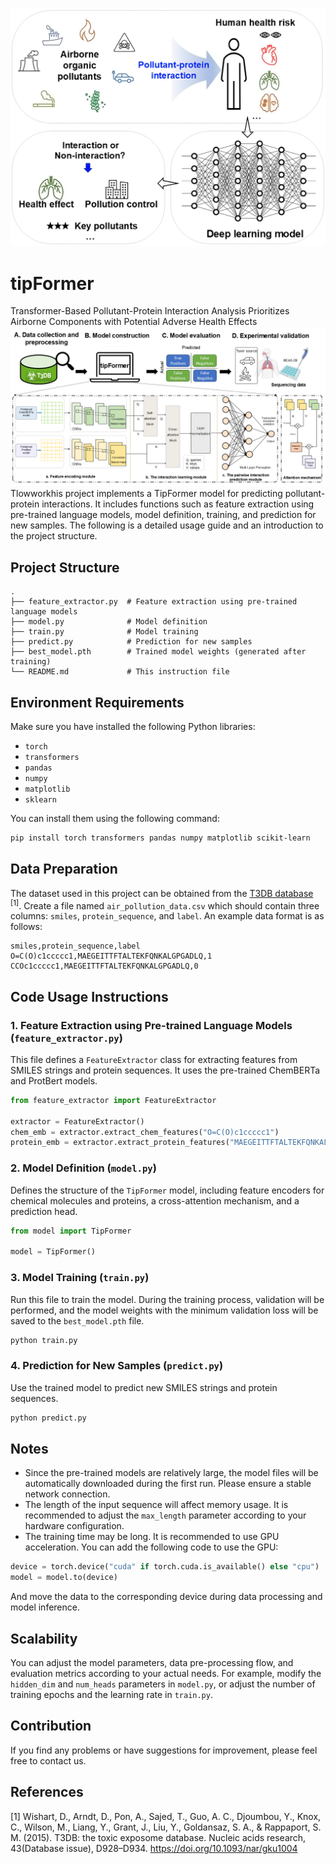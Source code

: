 ![abstract](abstract.png)
# tipFormer
Transformer-Based Pollutant-Protein Interaction Analysis Prioritizes Airborne Components with Potential Adverse Health Effects
![overview](tipformerFigure1.png)
Tlowworkhis project implements a TipFormer model for predicting pollutant-protein interactions. It includes functions such as feature extraction using pre-trained language models, model definition, training, and prediction for new samples. The following is a detailed usage guide and an introduction to the project structure.

## Project Structure
```
.
├── feature_extractor.py  # Feature extraction using pre-trained language models
├── model.py              # Model definition
├── train.py              # Model training
├── predict.py            # Prediction for new samples
├── best_model.pth        # Trained model weights (generated after training)
└── README.md             # This instruction file
```

## Environment Requirements
Make sure you have installed the following Python libraries:
- `torch`
- `transformers`
- `pandas`
- `numpy`
- `matplotlib`
- `sklearn`

You can install them using the following command:
```bash
pip install torch transformers pandas numpy matplotlib scikit-learn
```

## Data Preparation
The dataset used in this project can be obtained from the [T3DB database](http://www.t3db.ca) <sup>[1]</sup>.
Create a file named `air_pollution_data.csv` which should contain three columns: `smiles`, `protein_sequence`, and `label`. An example data format is as follows:
```csv
smiles,protein_sequence,label
O=C(O)c1ccccc1,MAEGEITTFTALTEKFQNKALGPGADLQ,1
CCOc1ccccc1,MAEGEITTFTALTEKFQNKALGPGADLQ,0
```

## Code Usage Instructions

### 1. Feature Extraction using Pre-trained Language Models (`feature_extractor.py`)
This file defines a `FeatureExtractor` class for extracting features from SMILES strings and protein sequences. It uses the pre-trained ChemBERTa and ProtBert models.
```python
from feature_extractor import FeatureExtractor

extractor = FeatureExtractor()
chem_emb = extractor.extract_chem_features("O=C(O)c1ccccc1")
protein_emb = extractor.extract_protein_features("MAEGEITTFTALTEKFQNKALGPGADLQ")
```

### 2. Model Definition (`model.py`)
Defines the structure of the `TipFormer` model, including feature encoders for chemical molecules and proteins, a cross-attention mechanism, and a prediction head.
```python
from model import TipFormer

model = TipFormer()
```

### 3. Model Training (`train.py`)
Run this file to train the model. During the training process, validation will be performed, and the model weights with the minimum validation loss will be saved to the `best_model.pth` file.
```bash
python train.py
```

### 4. Prediction for New Samples (`predict.py`)
Use the trained model to predict new SMILES strings and protein sequences.
```bash
python predict.py
```

## Notes
- Since the pre-trained models are relatively large, the model files will be automatically downloaded during the first run. Please ensure a stable network connection.
- The length of the input sequence will affect memory usage. It is recommended to adjust the `max_length` parameter according to your hardware configuration.
- The training time may be long. It is recommended to use GPU acceleration. You can add the following code to use the GPU:
```python
device = torch.device("cuda" if torch.cuda.is_available() else "cpu")
model = model.to(device)
```
And move the data to the corresponding device during data processing and model inference.

## Scalability
You can adjust the model parameters, data pre-processing flow, and evaluation metrics according to your actual needs. For example, modify the `hidden_dim` and `num_heads` parameters in `model.py`, or adjust the number of training epochs and the learning rate in `train.py`.

## Contribution
If you find any problems or have suggestions for improvement, please feel free to contact us.

## References
[1] Wishart, D., Arndt, D., Pon, A., Sajed, T., Guo, A. C., Djoumbou, Y., Knox, C., Wilson, M., Liang, Y., Grant, J., Liu, Y., Goldansaz, S. A., & Rappaport, S. M. (2015). T3DB: the toxic exposome database. Nucleic acids research, 43(Database issue), D928–D934. https://doi.org/10.1093/nar/gku1004
